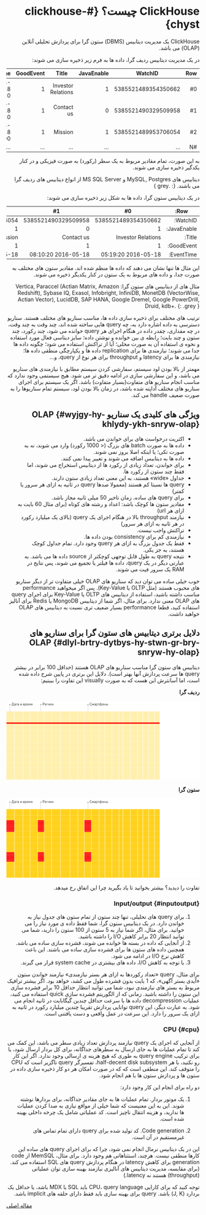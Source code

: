 <div markdown="1" markdown="1" markdown="1" dir="rtl">

# ClickHouse چیست؟ {#clickhouse-chyst}

ClickHouse یک مدیریت دیتابیس (DBMS) ستون گرا برای پردازش تحلیلی آنلاین (OLAP) می باشد.

در یک مدیریت دیتابیس ردیف گرا، داده ها به فرم زیر ذخیره سازی می شوند:

| Row | WatchID             | JavaEnable | Title              | GoodEvent | EventTime           |
|-----|---------------------|------------|--------------------|-----------|---------------------|
| #0 | 5385521489354350662 | 1          | Investor Relations | 1         | 2016-05-18 05:19:20 |
| #1 | 5385521490329509958 | 0          | Contact us         | 1         | 2016-05-18 08:10:20 |
| #2 | 5385521489953706054 | 1          | Mission            | 1         | 2016-05-18 07:38:00 |
| #N | …                   | …          | …                  | …         | …                   |

به این صورت، تمام مقادیر مربوط به یک سطر (رکورد) به صورت فیزیکی و در کنار یکدگیر ذخیره سازی می شوند.

دیتابیس های MySQL, Postgres و MS SQL Server از انواع دیتابیس های ردیف گرا می باشند.
{: .grey }

در یک دیتابیس ستون گرا، داده ها به شکل زیر ذخیره سازی می شوند:

| Row:        | #0                 | #1                 | #2                 | #N |
|-------------|---------------------|---------------------|---------------------|-----|
| WatchID:    | 5385521489354350662 | 5385521490329509958 | 5385521489953706054 | …   |
| JavaEnable: | 1                   | 0                   | 1                   | …   |
| Title:      | Investor Relations  | Contact us          | Mission             | …   |
| GoodEvent:  | 1                   | 1                   | 1                   | …   |
| EventTime:  | 2016-05-18 05:19:20 | 2016-05-18 08:10:20 | 2016-05-18 07:38:00 | …   |

این مثال ها تنها نشان می دهند که داده ها منظم شده اند.
مقادیر ستون های مختلف به صورت جدا، و داده های مربوط به یک ستون در کنار یکدیگر ذخیره می شوند.

مثال های از دیتابیس های ستون گرا: Vertica, Paraccel (Actian Matrix, Amazon Redshift), Sybase IQ, Exasol, Infobright, InfiniDB, MonetDB (VectorWise, Actian Vector), LucidDB, SAP HANA, Google Dremel, Google PowerDrill, Druid, kdb+.
{: .grey }

ترتیب های مختلف برای ذخیره سازی داده ها، مناسب سناریو های مختلف هستند. سناریو دسترسی به داده اشاره دارد به، چه query هایی ساخته شده اند، چند وقت به چند وقت، در چه مقداری، چقدر داده در هنگام اجرای هر query خوانده می شود، چند رکورد، چند ستون و چند بایت؛ رابطه ی بین خوانده و نوشتن داده؛ سایز دیتاسی فعال مورد استفاده و نحوه ی استفاده آن به صورت محلی؛ آیا از تراکنش استفاده می شود؛ چگونه داده ها جدا می شوند؛ نیازمندی ها برای replication داده ها و یکپارچگی منطقی داده ها؛ نیازمندی ها برای latency و throughput برای هر نوع از query، و…

مهمتر از بالا بودن لود سیستم، سفارشی کردن سیستم مطابق با نیازمندی های سناریو می باشد، و این سفارشی سازی در ادامه دقیق تر می شود. هیج سیستمی وجود ندارد که مناسب انجام سناریو های متفاوت(بسیار متفاوت) باشد. اگر یک سیستم برای اجرای سناریو های مختلف آداپته شده باشد، در زمان بالا بودن لود، سیستم تمام سناریوها را به صورت ضعیف handle می کند.

## ویژگی های کلیدی یک سناریو OLAP {#wyjgy-hy-khlydy-ykh-snryw-olap}

-   اکثریت درخواست های برای خواندن می باشد.
-   داده ها به صورت batch های بزرگ (\< 1000 رکورد) وارد می شوند، نه به صورت تکی؛ یا اینکه اصلا بروز نمی شوند.
-   داده ها به دیتابیس اضافه می شوند و تغییر پیدا نمی کنند.
-   برای خواندن، تعداد زیادی از رکورد ها از دیتابیس استخراج می شوند، اما فقط چند ستون از رکورد ها.
-   جداول «wide» هستند، به این معنی تعداد زیادی ستون دارند.
-   query ها نسبتا کم هستند (معمولا صدها query در ثانیه به ازای هر سرور یا کمتر)
-   برای query های ساده، زمان تاخیر 50 میلی ثانیه مجاز باشد.
-   مقادیر ستون ها کوچک باشد: اعداد و رشته های کوتاه (برای مثال 60 بایت به ازای هر url)
-   نیازمند throughput بالا در هنگام اجرای یک query (بالای یک میلیارد رکورد در هر ثانیه به ازای هر سرور)
-   تراکنش واجب نیست.
-   نیازمندی کم برای consistency بودن داده ها.
-   فقط یک جدول بزرگ به ازای هر query وجود دارد. تمام جداول کوچک هستند، به جز یکی.
-   نتیجه query به طول قابل توجهی کوچکتر از source داده ها می باشد. به عبارتی دیگر در یک query، داده ها فیلتر یا تجمیع می شوند، پس نتایج در RAM یک سرور فیت می شوند.

خوب خیلی ساده می توان دید که سناریو های OLAP خیلی متفاوت تر از دیگر سناریو های محبوب هستند (مثل OLTP یا Key-Value). پس اگر میخواهید performance مناسب داشته باشید، استفاده از دیتابیس های OLTP یا Key-Value برای اجرای query های OLAP معنی ندارد. برای مثال، اگر شما از دیتابیس MongoDB یا Redis برای آنالیز استفاده کنید، قطعا performance بسیار ضعیف تری نسبت به دیتابیس های OLAP خواهید داشت.

## دلایل برتری دیتابیس های ستون گرا برای سناریو های OLAP {#dlyl-brtry-dytbys-hy-stwn-gr-bry-snryw-hy-olap}

دیتابیس های ستون گرا مناسب سناریو های OLAP هستند
(حداقل 100 برابر در بیشتر query ها سرعت پردازش آنها بهتر است). دلایل این برتری در پایین شرح داده شده است، اما آسانترش این هست که به صورت visually این تفاوت را ببینیم:

**ردیف گرا**

![Row oriented](images/row-oriented.gif#)

**ستون گرا**

![Column oriented](images/column-oriented.gif#)

تفاوت را دیدید؟ بیشتر بخوانید تا یاد بگیرید چرا این اتفاق رخ میدهد.

### Input/output {#inputoutput}

1.  برای query های تحلیلی، تنها چند ستون از تمام ستون های جدول نیاز به خواندن دارد. در یک دیتابیس ستون گرا، شما فقط داده ی مورد نیاز را می خوانید. برای مثال، اگر شما نیاز به 5 ستون از 100 ستون را دارید، شما می توانید انتظار 20 برابر کاهش I/O را داشته باشید.
2.  از آنجایی که داده در بسته ها خوانده می شوند، فشرده سازی ساده می باشد. همچنین داده های ستون ها برای فشرده سازی ساده می باشند. این باعث کاهش نرخ I/O در ادامه می شود.
3.  با توجه به کاهش I/O، داده های بیشتری در system cache قرار می گیرند.

برای مثال، query «تعداد رکوردها به ازای هر بستر نیازمندی» نیازمند خواندن ستون «آیدی بستر آگهی»، که 1 بایت بدون فشرده طول می کشد، خواهد بود. اگر بیشتر ترافیک مربوط به بستر های نیازمندی نبود، شما می توانید انتظار حداقل 10 برابر فشرده سازی این ستون را داشته باشید. زمانی که از الگوریتم فشرده سازی quick استفاده می کنید، عملیات decompression داده ها با سرعت حداقل چندین گیگابایت در ثانیه انجام می شود. به عبارت دیگر، این query توانایی پردازش تقریبا چندین میلیارد رکورد در ثانیه به ازای یک سرور را دارد. این سرعت در عمل واقعی و دست یافتنی است.

### CPU {#cpu}

از آنجایی که اجرای یک query نیازمند پردازش تعداد زیادی سطر می باشد، این کمک می کند تا تمام عملیات ها به جای ارسال به سطرهای جداگانه، برای کل بردار ارسال شود، یا برای ترکیب query engine به طوری که هیچ هزینه ی ارسالی وجود ندارد. اگر این کار رو نکنید، با هر half-decent disk subsystem، تفسیرگر query ناگزیر است که CPU را متوقف کند. این منطقی است که که در صورت امکان هر دو کار ذخیره سازی داده در ستون ها و پردازش ستون ها با هم انجام شود.

دو راه برای انجام این کار وجود دارد:

1.  یک موتور بردار. تمام عملیات ها به جای مقادیر جداگانه، برای بردارها نوشته شوند. این به این معنیست که شما خیلی از مواقع نیازی به صدا کردن عملیات ها ندارید، و هزینه انتقال ناچیز است. کد عملیاتی شامل یک چرخه داخلی بهینه شده است.

2.  Code generation. کد تولید شده برای query دارای تمام تماس های غیرمستقیم در آن است.

این در یک دیتابیس نرمال انجام نمی شود، چرا که برای اجرای query های ساده این کارها منطقی نیست. هرچند، استثناهاتی هم وجود دارد. برای مثال، MemSQL از code generation برای کاهش latency در هنگام پردازش query های SQL استفاده می کند. (برای مقایسه، مدیریت دیتابیس های آنالیزی نیازمند بهینه سازی توان عملیاتی (throughput) هستند نه latency.)

توجه کنید که برای کارایی CPU، query language باید SQL یا MDX باشد، یا حداقل یک بردارد (J, K) باشد. query برای بهینه سازی باید فقط دارای حلقه های implicit باشد.

</div>

[مقاله اصلی](https://clickhouse.tech/docs/fa/) <!--hide-->
